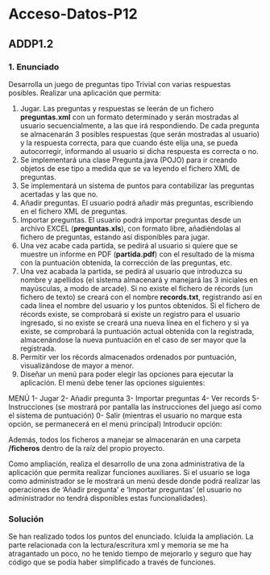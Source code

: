 # Acceso-Datos-P12
## ADDP1.2

### 1. Enunciado
Desarrolla un juego de preguntas tipo Trivial con varias respuestas posibles.
Realizar una aplicación que permita:
1. Jugar. Las preguntas y respuestas se leerán de un fichero **preguntas.xml** con un
formato determinado y serán mostradas al usuario secuencialmente, a las que irá
respondiendo. De cada pregunta se almacenarán 3 posibles respuestas (que
serán mostradas al usuario) y la respuesta correcta, para que cuando éste elija
una, se pueda autocorregir, informando al usuario si dicha respuesta es correcta o
no.
2. Se implementará una clase Pregunta.java (POJO) para ir creando objetos de ese
tipo a medida que se va leyendo el fichero XML de preguntas.
3. Se implementará un sistema de puntos para contabilizar las preguntas acertadas
y las que no.
4. Añadir preguntas. El usuario podrá añadir más preguntas, escribiendo en el fichero
XML de preguntas.
5. Importar preguntas. El usuario podrá importar preguntas desde un archivo EXCEL
(**preguntas.xls**), con formato libre, añadiéndolas al fichero de preguntas, estando
así disponibles para jugar.
6. Una vez acabe cada partida, se pedirá al usuario si quiere que se muestre un
informe en PDF (**partida.pdf**) con el resultado de la misma con la puntuación
obtenida, la corrección de las preguntas, etc.
7. Una vez acabada la partida, se pedirá al usuario que introduzca su nombre y
apellidos (el sistema almacenará y manejará las 3 iniciales en mayúsculas, a
modo de arcade). Si no existe el fichero de récords (un fichero de texto) se creará
con el nombre **records.txt**, registrando así en cada línea el nombre del usuario y
los puntos obtenidos. Si el fichero de récords existe, se comprobará si existe un
registro para el usuario ingresado, si no existe se creará una nueva línea en el
fichero y si ya existe, se comprobará la puntuación actual obtenida con la
registrada, almacenándose la nueva puntuación en el caso de ser mayor que la
registrada.
8. Permitir ver los récords almacenados ordenados por puntuación, visualizándose
de mayor a menor.
9. Diseñar un menú para poder elegir las opciones para ejecutar la aplicación. El
menú debe tener las opciones siguientes:

MENÚ
1- Jugar
2- Añadir pregunta
3- Importar preguntas
4- Ver records
5- Instrucciones (se mostrará por pantalla las instrucciones del juego así
como el sistema de puntuación)
0- Salir (mientras el usuario no marque esta opción, se permanecerá en el
menú principal)
Introducir opción:

Además, todos los ficheros a manejar se almacenarán en una carpeta **/ficheros**
dentro de la raíz del propio proyecto.

Como ampliación, realiza el desarrollo de una zona administrativa de la aplicación
que permita realizar funciones auxiliares. Si el usuario se loga como
administrador se le mostrará un menú desde donde podrá realizar las operaciones
de ‘Añadir pregunta’ e ‘Importar preguntas’ (el usuario no administrador no tendrá
disponibles estas funcionalidades).


### Solución
Se han realizado todos los puntos del enunciado. Icluida la ampliación.
La parte relacionada con la lectura/escritura xml y memoria se me ha atragantado
un poco, no he tenido tiempo de mejorarlo y seguro que hay código que se podía 
haber simplificado a través de funciones.